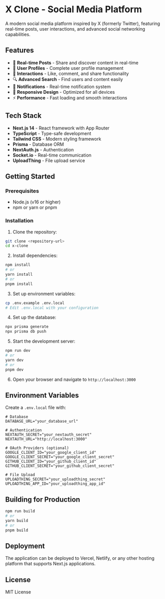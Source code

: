 # X Clone - Social Media Platform

A modern social media platform inspired by X (formerly Twitter), featuring real-time posts, user interactions, and advanced social networking capabilities.

## Features

- 📝 **Real-time Posts** - Share and discover content in real-time
- 👥 **User Profiles** - Complete user profile management
- 💬 **Interactions** - Like, comment, and share functionality
- 🔍 **Advanced Search** - Find users and content easily
- 🔔 **Notifications** - Real-time notification system
- 📱 **Responsive Design** - Optimized for all devices
- ⚡ **Performance** - Fast loading and smooth interactions

## Tech Stack

- **Next.js 14** - React framework with App Router
- **TypeScript** - Type-safe development
- **Tailwind CSS** - Modern styling framework
- **Prisma** - Database ORM
- **NextAuth.js** - Authentication
- **Socket.io** - Real-time communication
- **UploadThing** - File upload service

## Getting Started

### Prerequisites

- Node.js (v16 or higher)
- npm or yarn or pnpm

### Installation

1. Clone the repository:
```bash
git clone <repository-url>
cd x-clone
```

2. Install dependencies:
```bash
npm install
# or
yarn install
# or
pnpm install
```

3. Set up environment variables:
```bash
cp .env.example .env.local
# Edit .env.local with your configuration
```

4. Set up the database:
```bash
npx prisma generate
npx prisma db push
```

5. Start the development server:
```bash
npm run dev
# or
yarn dev
# or
pnpm dev
```

6. Open your browser and navigate to `http://localhost:3000`

## Environment Variables

Create a `.env.local` file with:
```env
# Database
DATABASE_URL="your_database_url"

# Authentication
NEXTAUTH_SECRET="your_nextauth_secret"
NEXTAUTH_URL="http://localhost:3000"

# OAuth Providers (optional)
GOOGLE_CLIENT_ID="your_google_client_id"
GOOGLE_CLIENT_SECRET="your_google_client_secret"
GITHUB_CLIENT_ID="your_github_client_id"
GITHUB_CLIENT_SECRET="your_github_client_secret"

# File Upload
UPLOADTHING_SECRET="your_uploadthing_secret"
UPLOADTHING_APP_ID="your_uploadthing_app_id"
```

## Building for Production

```bash
npm run build
# or
yarn build
# or
pnpm build
```

## Deployment

The application can be deployed to Vercel, Netlify, or any other hosting platform that supports Next.js applications.

## License

MIT License